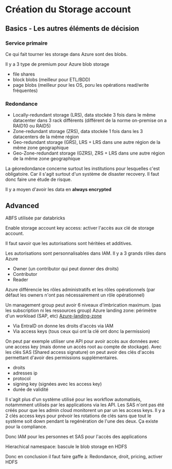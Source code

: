 # Création du Storage account

## Basics - Les autres éléments de décision

### Service primaire

Ce qui fait tourner les storage dans Azure sont des blobs.

Il y a 3 type de premium pour Azure blob storage
- file shares
- block blobs (meilleur pour ETL/BDD)
- page blobs (meilleur pour les OS, poru les opérations read/write fréquentes)

### Redondance

- Locally-redundant storage (LRS), data stockée 3 fois dans le même datacenter dans 3 rack différents (différent de la norme on-premise on a RAID10 ou RAID5)
- Zone-redundant storage (ZRS), data stockée 1 fois dans les 3 datacenters de la même région
- Geo-redundant storage (GRS), LRS + LRS dans une autre région de la même zone geographique
- Geo-Zone-redundant storage (GZRS), ZRS + LRS dans une autre région de la même zone geographique

La géoredondance concerne surtout les institutions pour lesquelles c'est obligatoire. Car il s'agit surtout d'un système de disaster recovery.
Il faut donc faire une étude de risque.

Il y a moyen d'avoir les data en **always encrypted**

## Advanced

ABFS utilisée par databricks

Enable storage account key access: activer l'accès aux clé de storage account.

Il faut savoir que les autorisations sont héritées et additives.

Les autorisations sont personnalisables dans IAM. Il y a 3 grands rôles dans Azure

- Owner (un contributor qui peut donner des droits)
- Contributor
- Reader

Azure différencie les rôles administratifs et les rôles opérationnels (par défaut les owners n'ont pas nécessairement un rôle opérationnel)

Un management group peut avoir 6 niveaux d'imbrication maximum. (pas les subscription ni les ressources group)
Azure landing zone: périmètre d'un workload (SAP, etc)
[Azure-landing-zone](https://learn.microsoft.com/en-us/azure/cloud-adoption-framework/ready/enterprise-scale/media/azure-landing-zone-architecture-diagram-hub-spoke.svg#lightbox)

- Via EntraID on donne les droits d'accès via IAM
- Via access keys (tous ceux qui ont la clé ont donc la permission)

On peut par exemple utiliser une API pour avoir accès aux données avec une access key (mais donne un accès root au compte de stockage).
Avec les clés SAS (Shared access signature) on peut avoir des clés d'accès permettant d'avoir des permissions supplémentaires.

- droits
- adresses ip
- protocol
- signing key (signées avec les access key)
- durée de validité

Il s'agit plus d'un système utilisé pour les workflow automatisés, notammment utilisés par les applications via les API. Les SAS n'ont pas été créés pour que les admin cloud monitorent un par un les access keys.
Il y a 2 clés access keys pour prévoir les rotations de clés sans que tout le système soit down pendant la regénération de l'une des deux. Ça existe pour la compliance.

Donc IAM pour les personnes et SAS pour l'accès des applications


Hierachical namespace: bascule le blob storage en HDFS


Donc en conclusion il faut faire gaffe à:
Redondance, droit, pricing, activer HDFS
